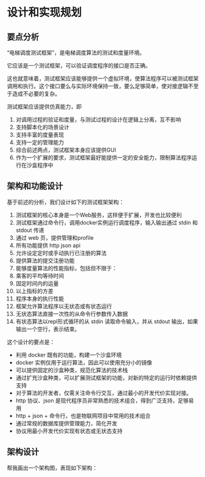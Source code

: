 # 设计和实现规划

## 要点分析

“电梯调度测试框架”，是电梯调度算法的测试和度量环境。

它应该是一个测试框架，可以验证调度程序的接口是否正确。

这也就意味着，测试框架应该能够提供一个虚拟环境，使算法程序可以被测试框架调用和执行。这个接口要么与实际环境保持一致，要么足够简单，使对接逻辑不至于造成不必要的复杂。

测试框架应该提供仿真能力，即
1. 对调用过程的验证和度量，与测试过程的设计在逻辑上分离，互不影响
1. 支持脚本化的场景设计
1. 支持丰富的度量表现
1. 支持一定的管理能力
1. 综合前述两点，测试框架本身应该提供GUI
1. 作为一个扩展的要求，测试框架最好能提供一定的安全能力，限制算法程序运行在沙盒程序中


## 架构和功能设计

基于前述的分析，我们设计如下的测试框架架构：

1. 测试框架的核心本身是一个Web服务，这样便于扩展，开发也比较便利
1. 测试框架通过命令行，调用docker实例运行调度程序，输入输出通过 stdin 和 stdout 传递
1. 通过 web 页，提供管理和profile
1. 所有功能提供 http json api
1. 允许设定定时或手动执行已注册的算法
1. 提供算法的提交注册功能
1. 能够度量算法的性能指标，包括但不限于：
 1. 乘客的平均等待时间
 1. 固定时间内的运量
 1. 以上指标的方差
 1. 程序本身的执行性能
1. 框架允许算法程序以无状态或有状态运行
 1. 无状态算法直接一次性的从命令行参数传入数据
 1. 有状态算法以repl形式循环的从 stdin 读取命令输入，并从 stdout 输出，如果输出一个空行，表示结束。

这个设计的要点是：
- 利用 docker 既有的功能，构建一个沙盒环境
 - docker 实例仅用于运行算法，因此可以使用充分小的镜像
 - 可以提供固定的沙盒种类，规范化算法的技术栈
 - 通过扩充沙盒种类，可以扩展测试框架的功能，对新的特定的运行时依赖提供支持
- 对于算法的开发者，仅需关注命令行交互，通过最小的开发代价实现对接。
- http 协议、json 是现代程序员非常熟悉的技术组合，得到广泛支持，足够易用
- http + json + 命令行，也是物联网项目中常用的技术组合
- 通过常规的数据库提供管理能力，简化开发
- 协议用最小开发代价实现有状态或无状态支持


## 架构设计

帮我画出一个架构图，表现如下架构：
